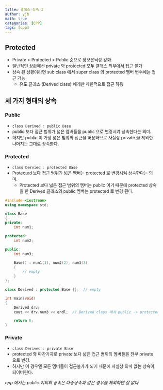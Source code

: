 ```yaml
---
title: 클래스 상속 2
author: yjh
math: true
categories: [CPP]
tags: [cpp]
---
```


## Protected
- Private > Protected > Public 순으로 정보은닉성 강화
- 일반적인 상황에선 private 와 protected 모두 클래스 외부에서 접근 불가
- 상속 된 상황이라면 sub class 에서 super class 의 protected 멤버 변수에는 접근 가능
    - 유도 클래스 (Derived class) 에게만 제한적으로 접근 허용

## 세 가지 형태의 상속
### Public
- ```class Derived : public Base```
- public 보다 접근 범위가 넓은 멤버들을 public 으로 변경시켜 상속한다는 의미.
- 하지만 public 이 가장 넓은 범위의 접근을 허용하므로 사실상 private 을 제외한 나머지는 그대로 상속한다.

### Protected
- ```class Dervied : protected Base```
- Protected 보다 접근 범위가 넓은 멤버는 protected 로 변경시켜 상속한다는 의미.
    - Protected 보다 넓은 접근 범위의 멤버는 public 이기 때문에 protected 상속을 한 Derived 클래스의 public 멤버는 protected 로 변경 된다.

```cpp
#include <iostream>
using namespace std;

class Base
{
private:
	int num1;

protected:
	int num2;

public:
	int num3;

	Base() : num1(1), num2(2), num3(3)
	{
		// empty
	}
};

class Derived : protected Base {};  // empty

int main(void)
{
	Derived drv;
	cout << drv.num3 << endl;  // Derived class 에서 public -> protected 가 되므로 외부에서 접근 불가

	return 0;
}
```

### Private
- ```class Derived : private Base```
- protected 와 마찬가지로 private 보다 넓은 접근 범위의 멤버들을 전부 private 으로 변경.
- 하지만 이 경우엔 모든 멤버들이 접근불가가 되기 때문에 사실상 의미 없는 상속이 되어버린다.

<i>cpp 에서는 public 이외의 상속은 다중상속과 같은 경우를 제외하면 잘 없다.</i>